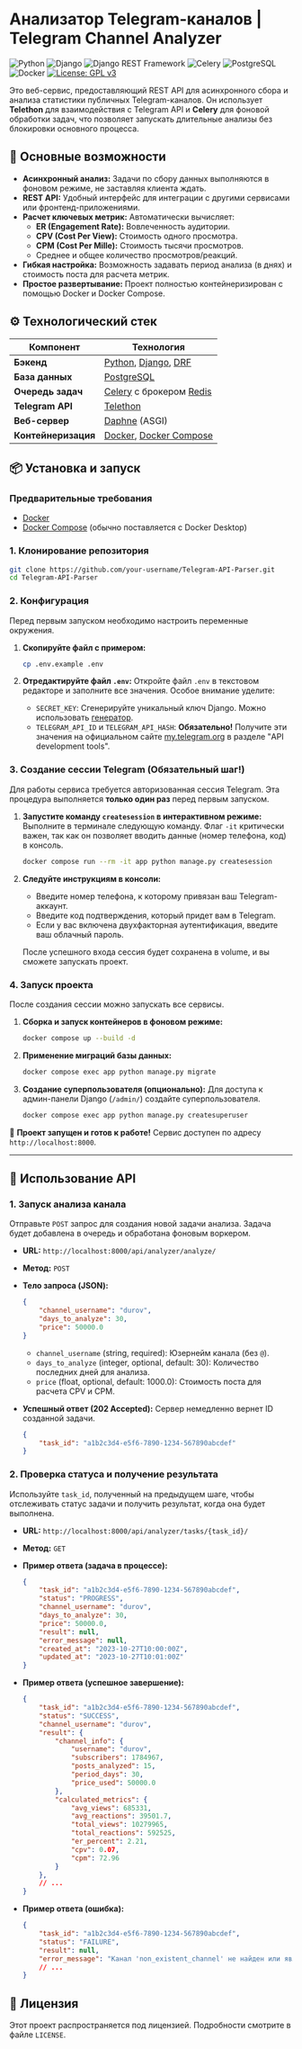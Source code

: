 # Анализатор Telegram-каналов | Telegram Channel Analyzer

![Python](https://img.shields.io/badge/Python-3.10+-blue?style=for-the-badge&logo=python&logoColor=white)
![Django](https://img.shields.io/badge/Django-4.2+-092E20?style=for-the-badge&logo=django&logoColor=white)
![Django REST Framework](https://img.shields.io/badge/DRF-3.14+-A30000?style=for-the-badge&logo=django&logoColor=white)
![Celery](https://img.shields.io/badge/Celery-5.3+-37814A?style=for-the-badge&logo=celery&logoColor=white)
![PostgreSQL](https://img.shields.io/badge/PostgreSQL-13-336791?style=for-the-badge&logo=postgresql&logoColor=white)
![Docker](https://img.shields.io/badge/Docker-20+-2496ED?style=for-the-badge&logo=docker&logoColor=white)
[![License: GPL v3](https://img.shields.io/badge/License-GPLv3-blue.svg?style=for-the-badge)](https://www.gnu.org/licenses/gpl-3.0)

Это веб-сервис, предоставляющий REST API для асинхронного сбора и анализа статистики публичных Telegram-каналов. Он использует **Telethon** для взаимодействия с Telegram API и **Celery** для фоновой обработки задач, что позволяет запускать длительные анализы без блокировки основного процесса.

## 🚀 Основные возможности

*   **Асинхронный анализ:** Задачи по сбору данных выполняются в фоновом режиме, не заставляя клиента ждать.
*   **REST API:** Удобный интерфейс для интеграции с другими сервисами или фронтенд-приложениями.
*   **Расчет ключевых метрик:** Автоматически вычисляет:
    *   **ER (Engagement Rate):** Вовлеченность аудитории.
    *   **CPV (Cost Per View):** Стоимость одного просмотра.
    *   **CPM (Cost Per Mille):** Стоимость тысячи просмотров.
    *   Среднее и общее количество просмотров/реакций.
*   **Гибкая настройка:** Возможность задавать период анализа (в днях) и стоимость поста для расчета метрик.
*   **Простое развертывание:** Проект полностью контейнеризирован с помощью Docker и Docker Compose.

## ⚙️ Технологический стек

| Компонент        | Технология                                                                                                          |
| ---------------- | ------------------------------------------------------------------------------------------------------------------- |
| **Бэкенд**       | [Python](https://www.python.org/), [Django](https://www.djangoproject.com/), [DRF](https://www.django-rest-framework.org/) |
| **База данных**  | [PostgreSQL](https://www.postgresql.org/)                                                                           |
| **Очередь задач**| [Celery](https://docs.celeryq.dev/) с брокером [Redis](https://redis.io/)                                               |
| **Telegram API** | [Telethon](https://docs.telethon.dev/)                                                                              |
| **Веб-сервер**   | [Daphne](https://github.com/django/daphne/) (ASGI)                                                                    |
| **Контейнеризация** | [Docker](https://www.docker.com/), [Docker Compose](https://docs.docker.com/compose/)                                |

## 📦 Установка и запуск

### Предварительные требования

*   [Docker](https://docs.docker.com/get-docker/)
*   [Docker Compose](https://docs.docker.com/compose/install/) (обычно поставляется с Docker Desktop)

### 1. Клонирование репозитория

```bash
git clone https://github.com/your-username/Telegram-API-Parser.git
cd Telegram-API-Parser
```

### 2. Конфигурация

Перед первым запуском необходимо настроить переменные окружения.

1.  **Скопируйте файл с примером:**
    ```bash
    cp .env.example .env
    ```

2.  **Отредактируйте файл `.env`:**
    Откройте файл `.env` в текстовом редакторе и заполните все значения. Особое внимание уделите:

    *   `SECRET_KEY`: Сгенерируйте уникальный ключ Django. Можно использовать [генератор](https://djecrety.ir/).
    *   `TELEGRAM_API_ID` и `TELEGRAM_API_HASH`: **Обязательно!** Получите эти значения на официальном сайте [my.telegram.org](https://my.telegram.org) в разделе "API development tools".

### 3. Создание сессии Telegram (Обязательный шаг!)

Для работы сервиса требуется авторизованная сессия Telegram. Эта процедура выполняется **только один раз** перед первым запуском.

1.  **Запустите команду `createsession` в интерактивном режиме:**
    Выполните в терминале следующую команду. Флаг `-it` критически важен, так как он позволяет вводить данные (номер телефона, код) в консоль.
    ```bash
    docker compose run --rm -it app python manage.py createsession
    ```

2.  **Следуйте инструкциям в консоли:**
    *   Введите номер телефона, к которому привязан ваш Telegram-аккаунт.
    *   Введите код подтверждения, который придет вам в Telegram.
    *   Если у вас включена двухфакторная аутентификация, введите ваш облачный пароль.

    После успешного входа сессия будет сохранена в volume, и вы сможете запускать проект.

### 4. Запуск проекта

После создания сессии можно запускать все сервисы.

1.  **Сборка и запуск контейнеров в фоновом режиме:**
    ```bash
    docker compose up --build -d
    ```

2.  **Применение миграций базы данных:**
    ```bash
    docker compose exec app python manage.py migrate
    ```

3.  **Создание суперпользователя (опционально):**
    Для доступа к админ-панели Django (`/admin/`) создайте суперпользователя.
    ```bash
    docker compose exec app python manage.py createsuperuser
    ```

🎉 **Проект запущен и готов к работе!** Сервис доступен по адресу `http://localhost:8000`.

---

## 📖 Использование API

### 1. Запуск анализа канала

Отправьте `POST` запрос для создания новой задачи анализа. Задача будет добавлена в очередь и обработана фоновым воркером.

*   **URL:** `http://localhost:8000/api/analyzer/analyze/`
*   **Метод:** `POST`
*   **Тело запроса (JSON):**

    ```json
    {
        "channel_username": "durov",
        "days_to_analyze": 30,
        "price": 50000.0
    }
    ```
    *   `channel_username` (string, required): Юзернейм канала (без `@`).
    *   `days_to_analyze` (integer, optional, default: 30): Количество последних дней для анализа.
    *   `price` (float, optional, default: 1000.0): Стоимость поста для расчета CPV и CPM.

*   **Успешный ответ (202 Accepted):**
    Сервер немедленно вернет ID созданной задачи.
    ```json
    {
        "task_id": "a1b2c3d4-e5f6-7890-1234-567890abcdef"
    }
    ```

### 2. Проверка статуса и получение результата

Используйте `task_id`, полученный на предыдущем шаге, чтобы отслеживать статус задачи и получить результат, когда она будет выполнена.

*   **URL:** `http://localhost:8000/api/analyzer/tasks/{task_id}/`
*   **Метод:** `GET`

*   **Пример ответа (задача в процессе):**
    ```json
    {
        "task_id": "a1b2c3d4-e5f6-7890-1234-567890abcdef",
        "status": "PROGRESS",
        "channel_username": "durov",
        "days_to_analyze": 30,
        "price": 50000.0,
        "result": null,
        "error_message": null,
        "created_at": "2023-10-27T10:00:00Z",
        "updated_at": "2023-10-27T10:01:00Z"
    }
    ```

*   **Пример ответа (успешное завершение):**
    ```json
    {
        "task_id": "a1b2c3d4-e5f6-7890-1234-567890abcdef",
        "status": "SUCCESS",
        "channel_username": "durov",
        "result": {
            "channel_info": {
                "username": "durov",
                "subscribers": 1784967,
                "posts_analyzed": 15,
                "period_days": 30,
                "price_used": 50000.0
            },
            "calculated_metrics": {
                "avg_views": 685331,
                "avg_reactions": 39501.7,
                "total_views": 10279965,
                "total_reactions": 592525,
                "er_percent": 2.21,
                "cpv": 0.07,
                "cpm": 72.96
            }
        },
        // ...
    }
    ```

*   **Пример ответа (ошибка):**
    ```json
    {
        "task_id": "a1b2c3d4-e5f6-7890-1234-567890abcdef",
        "status": "FAILURE",
        "result": null,
        "error_message": "Канал 'non_existent_channel' не найден или является приватным.",
        // ...
    }
    ```

## 📜 Лицензия

Этот проект распространяется под лицензией. Подробности смотрите в файле `LICENSE`.
